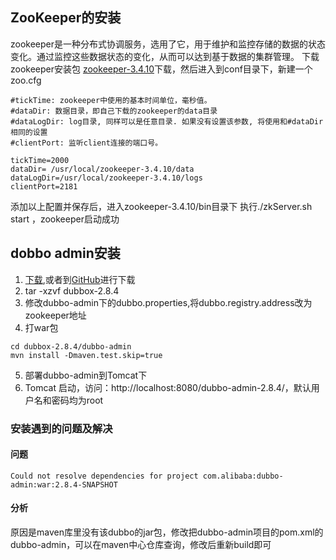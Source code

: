 ## ZooKeeper的安装
zookeeper是一种分布式协调服务，选用了它，用于维护和监控存储的数据的状态变化。通过监控这些数据状态的变化，从而可以达到基于数据的集群管理。
下载zookeeper安装包 [zookeeper-3.4.10](https://mirrors.tuna.tsinghua.edu.cn/apache/zookeeper/zookeeper-3.4.10/)下载，然后进入到conf目录下，新建一个zoo.cfg
```
#tickTime: zookeeper中使用的基本时间单位，毫秒值。
#dataDir: 数据目录，即自己下载的zookeeper的data目录
#dataLogDir: log目录, 同样可以是任意目录. 如果没有设置该参数, 将使用和#dataDir相同的设置
#clientPort: 监听client连接的端口号。

tickTime=2000
dataDir= /usr/local/zookeeper-3.4.10/data 
dataLogDir=/usr/local/zookeeper-3.4.10/logs
clientPort=2181
```
添加以上配置并保存后，进入zookeeper-3.4.10/bin目录下 执行./zkServer.sh start ，zookeeper启动成功

## dobbo admin安装

 1. [下载](https://blog.csdn.net/tian_wai_lai_ke/article/details/79332346),或者到[GitHub](https://github.com/apache/incubator-dubbo)进行下载
 2. tar -xzvf dubbox-2.8.4
 3. 修改dubbo-admin下的dubbo.properties,将dubbo.registry.address改为zookeeper地址
 4. 打war包
```
cd dubbox-2.8.4/dubbo-admin
mvn install -Dmaven.test.skip=true
```
 5. 部署dubbo-admin到Tomcat下
 6. Tomcat 启动，访问：http://localhost:8080/dubbo-admin-2.8.4/，默认用户名和密码均为root
### 安装遇到的问题及解决
#### 问题
```
Could not resolve dependencies for project com.alibaba:dubbo-admin:war:2.8.4-SNAPSHOT
```
#### 分析
原因是maven库里没有该dubbo的jar包，修改把dubbo-admin项目的pom.xml的dubbo-admin，可以在maven中心仓库查询，修改后重新build即可

